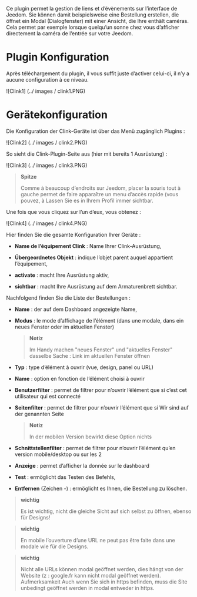 Ce plugin permet la gestion de liens et d’évènements sur l’interface de
Jeedom. Sie können damit beispielsweise eine Bestellung erstellen, die
öffnet ein Modal (Dialogfenster) mit einer Ansicht, die Ihre enthält
caméras. Cela permet par exemple lorsque quelqu’un sonne chez vous
d’afficher directement la caméra de l’entrée sur votre Jeedom.

Plugin Konfiguration 
=======================

Après téléchargement du plugin, il vous suffit juste d’activer celui-ci,
il n’y a aucune configuration à ce niveau.

![Clink1] (../ images / clink1.PNG)

Gerätekonfiguration 
=============================

Die Konfiguration der Clink-Geräte ist über das Menü zugänglich
Plugins :

![Clink2] (../ images / clink2.PNG)

So sieht die Clink-Plugin-Seite aus (hier mit bereits 1
Ausrüstung) :

![Clink3] (../ images / clink3.PNG)

> **Spitze**
>
> Comme à beaucoup d’endroits sur Jeedom, placer la souris tout à gauche
> permet de faire apparaître un menu d’accès rapide (vous pouvez, à
> Lassen Sie es in Ihrem Profil immer sichtbar.

Une fois que vous cliquez sur l’un d’eux, vous obtenez :

![Clink4] (../ images / clink4.PNG)

Hier finden Sie die gesamte Konfiguration Ihrer Geräte :

-   **Name de l’équipement Clink** : Name Ihrer Clink-Ausrüstung,

-   **Übergeordnetes Objekt** : indique l’objet parent auquel appartient
    l’équipement,

-   **activate** : macht Ihre Ausrüstung aktiv,

-   **sichtbar** : macht Ihre Ausrüstung auf dem Armaturenbrett sichtbar.

Nachfolgend finden Sie die Liste der Bestellungen :

-   **Name** : der auf dem Dashboard angezeigte Name,

-   **Modus** : le mode d’affichage de l’élément (dans une modale, dans
    ein neues Fenster oder im aktuellen Fenster)

    > **Notiz**
    >
    > Im Handy machen &quot;neues Fenster&quot; und &quot;aktuelles Fenster&quot; dasselbe
    > Sache : Link im aktuellen Fenster öffnen

-   **Typ** : type d’élément à ouvrir (vue, design, panel ou URL)

-   **Name** : option en fonction de l’élément choisi à ouvrir

-   **Benutzerfilter** : permet de filtrer pour n’ouvrir l’élément
    que si c’est cet utilisateur qui est connecté

-   **Seitenfilter** : permet de filtrer pour n’ouvrir l’élément que si
    Wir sind auf der genannten Seite

    > **Notiz**
    >
    > In der mobilen Version bewirkt diese Option nichts

-   **Schnittstellenfilter** : permet de filtrer pour n’ouvrir l’élément
    qu’en version mobile/desktop ou sur les 2

-   **Anzeige** : permet d’afficher la donnée sur le dashboard

-   **Test** : ermöglicht das Testen des Befehls,

-   **Entfernen** (Zeichen -) : ermöglicht es Ihnen, die Bestellung zu löschen.

> **wichtig**
>
> Es ist wichtig, nicht die gleiche Sicht auf sich selbst zu öffnen, ebenso für
> Designs!

> **wichtig**
>
> En mobile l’ouverture d’une URL ne peut pas être faite dans une modale
> wie für die Designs.

> **wichtig**
>
> Nicht alle URLs können modal geöffnet werden, dies hängt von der
> Website (z : google.fr kann nicht modal geöffnet werden). Aufmerksamkeit
> Auch wenn Sie sich in https befinden, muss die Site unbedingt geöffnet werden
> in modal entweder in https.

